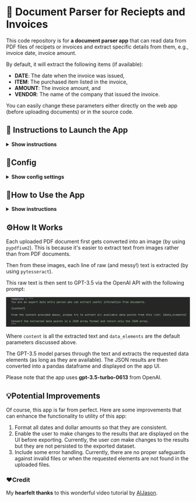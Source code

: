 # 📄 Document Parser for Reciepts and Invoices

This code repository is for **a document parser app** that can read data from PDF files of recipets or invoices and extract specific details from them, e.g., invoice date, invoice amount.

By default, it will extract the following items (if available):
* **DATE**: The date when the invoice was issued,
* **ITEM**: The purchased item listed in the invoice,
* **AMOUNT**: The invoice amount, and
* **VENDOR**: The name of the company that issued the invoice.

You can easily change these parameters either directly on the web app (before uploading documents) or in the source code.

## 🚀 Instructions to Launch the App

<details><summary><b>Show instructions</b></summary>

Once you make a copy of this codebase on your computer, activate a Python virtual environment using the following command:

`python -m venv .venv --prompt doc-parser`

Once the Python virtual environment is created, activate it and install all dependencies from `requirements.txt`.

`source .venv/bin/activate`

`pip install -r requirements.txt`

Once all dependencies are installed, you can launch the app using the following command:

`streamlit run src/app.py`

In a few seconds the app will be lanuched in your browser. If that doesn't happen automatically, you can copy the URL that's printed in the output.

</details>

## 🔑Config

<details><summary><b>Show config settings</b></summary>

This app makes a call to the OpenAI API. You will need to get the API key from [OpenAI] and store it locally in the `.env` file.

In addition, you will also need an API key from [HuggingFace], and that key should also be stored in the same file. See below:

<p align='center'>
	<img src='./img/api-keys.png', alt='API Keys', width='650'>
</p>

[OpenAI]:      https://openai.com
[HuggingFace]: https://huggingface.co
</details>

## 🤔How to Use the App

<details><summary><b>Show instructions</b></summary>

Once the app is launched in a browser, you will see the following list of default parameters:

<p align='center'>
	<img src='./img/default-elements.png', alt='Default Elements', width='650'>
</p>

These are the elements that the app will try to extract from the uploaded documents. You can change these elements if you would like anything different, e.g. invoice number.

You can then upload PDF documents by either clicking on the **Browse files** button or by draggin and dropping files directly. Please be aware of the size limitation.

<p align='center'>
	<img src='./img/upload-docs.png' alt='Upload Documents', width='650'>
</p>

Once the files are uploaded, you will get results in a few minutes. Here's a sample result from three reciepts:

<p align='center'>
	<img src='./img/sample-result.png' alt='Sample Results', width='650'>
</p>

You can download the results as CSV file by clicking on the **Click to Download** button.
</details>

## ⚙️How It Works

Each uploaded PDF document first gets converted into an image (by using `pypdfium2`). This is because it's easier to extract text from images rather than from PDF documents.

Then from these images, each line of raw (and messy!) text is extracted (by using `pytesseract`).

This raw text is then sent to GPT-3.5 via the OpenAI API with the following prompt:

<p align='center'>
	<img src='./img/prompt-template.png' alt='Prompt Template', width='650'>
</p>

Where `content` is all the extracted text and `data_elements` are the default parameters discussed above.

The GPT-3.5 model parses through the text and extracts the requested data elements (as long as they are available). The JSON results are then converted into a pandas dataframe and displayed on the app UI.

Please note that the app uses **gpt-3.5-turbo-0613** from OpenAI.

## 💡Potential Improvements

Of course, this app is far from perfect. Here are some improvements that can enhance the functionality to utility of this app:

1. Format all dates and dollar amounts so that they are consistent. 
2. Enable the user to make changes to the results that are displayed on the UI before exporting. Currently, the user _can_ make changes to the results but they are not persisted to the exported dataset.
3. Include some error handling. Currently, there are no proper safeguards against invalid files or when the requested elements are not found in the uploaded files.


### ❤️Credit

My **hearfelt thanks** to this wonderful video tutorial by [AIJason](https://youtu.be/v_cfORExneQ?si=A04p7JzF2v9cDaKk).
